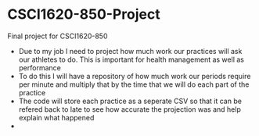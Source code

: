 # CSCI1620-850-Project
Final project for CSCI1620-850

- Due to my job I need to project how much work our practices will ask our athletes to do. This is important for health management as well as performance
- To do this I will have a repository of how much work our periods require per minute and multiply that by the time that we will do each part of the practice
- The code will store each practice as a seperate CSV so that it can be refered back to late to see how accurate the projection was and help explain what happened
- 
